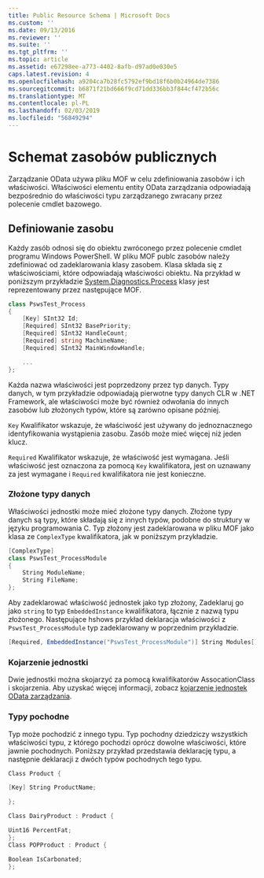 ```yaml
---
title: Public Resource Schema | Microsoft Docs
ms.custom: ''
ms.date: 09/13/2016
ms.reviewer: ''
ms.suite: ''
ms.tgt_pltfrm: ''
ms.topic: article
ms.assetid: e67298ee-a773-4402-8afb-d97ad0e030e5
caps.latest.revision: 4
ms.openlocfilehash: a9204ca7b28fc5792ef9bd18f6b0b24964de7386
ms.sourcegitcommit: b6871f21bd666f9cd71dd336bb3f844cf472b56c
ms.translationtype: MT
ms.contentlocale: pl-PL
ms.lasthandoff: 02/03/2019
ms.locfileid: "56849294"
---
```

# <a name="public-resource-schema"></a>Schemat zasobów publicznych

Zarządzanie OData używa pliku MOF w celu zdefiniowania zasobów i ich właściwości. Właściwości elementu entity OData zarządzania odpowiadają bezpośrednio do właściwości typu zarządzanego zwracany przez polecenie cmdlet bazowego.

## <a name="defining-a-resource"></a>Definiowanie zasobu

Każdy zasób odnosi się do obiektu zwróconego przez polecenie cmdlet programu Windows PowerShell. W pliku MOF publc zasobów należy zdefiniować od zadeklarowania klasy zasobem. Klasa składa się z właściwościami, które odpowiadają właściwości obiektu. Na przykład w poniższym przykładzie [System.Diagnostics.Process](/dotnet/api/System.Diagnostics.Process) klasy jest reprezentowany przez następujące MOF.

```csharp
class PswsTest_Process
{
    [Key] SInt32 Id;
    [Required] SInt32 BasePriority;
    [Required] SInt32 HandleCount;
    [Required] string MachineName;
    [Required] SInt32 MainWindowHandle;

    ...
};
```

Każda nazwa właściwości jest poprzedzony przez typ danych. Typy danych, w tym przykładzie odpowiadają pierwotne typy danych CLR w .NET Framework, ale właściwości może być również odwołania do innych zasobów lub złożonych typów, które są zarówno opisane później.

`Key` Kwalifikator wskazuje, że właściwość jest używany do jednoznacznego identyfikowania wystąpienia zasobu. Zasób może mieć więcej niż jeden klucz.

`Required` Kwalifikator wskazuje, że właściwość jest wymagana. Jeśli właściwość jest oznaczona za pomocą `Key` kwalifikatora, jest on uznawany za jest wymagane i `Required` kwalifikatora nie jest konieczne.

### <a name="complex-data-types"></a>Złożone typy danych

Właściwości jednostki może mieć złożone typy danych. Złożone typy danych są typy, które składają się z innych typów, podobne do struktury w języku programowania C. Typ złożony jest zadeklarowana w pliku MOF jako klasa ze `ComplexType` kwalifikatora, jak w poniższym przykładzie.

```csharp
[ComplexType]
class PswsTest_ProcessModule
{
    String ModuleName;
    String FileName;
};
```

Aby zadeklarować właściwość jednostek jako typ złożony, Zadeklaruj go jako `string` to typ `EmbeddedInstance` kwalifikatora, łącznie z nazwą typu złożonego. Następujące hshows przykład deklaracja właściwości z `PswsTest_ProcessModule` typ zadeklarowany w poprzednim przykładzie.

```csharp
[Required, EmbeddedInstance("PswsTest_ProcessModule")] String Modules[];
```

### <a name="associating-entities"></a>Kojarzenie jednostki

Dwie jednostki można skojarzyć za pomocą kwalifikatorów AssocationClass i skojarzenia. Aby uzyskać więcej informacji, zobacz [kojarzenie jednostek OData zarządzania](./associating-management-odata-entities.md).

### <a name="derived-types"></a>Typy pochodne

Typ może pochodzić z innego typu. Typ pochodny dziedziczy wszystkich właściwości typu, z którego pochodzi oprócz dowolne właściwości, które jawnie pochodnych. Poniższy przykład przedstawia deklarację typu, a następnie deklaracji z dwóch typów pochodnych tego typu.

```csharp
Class Product {

[Key] String ProductName;

};

Class DairyProduct : Product {

Uint16 PercentFat;
};
Class POPProduct : Product {

Boolean IsCarbonated;
};

```
